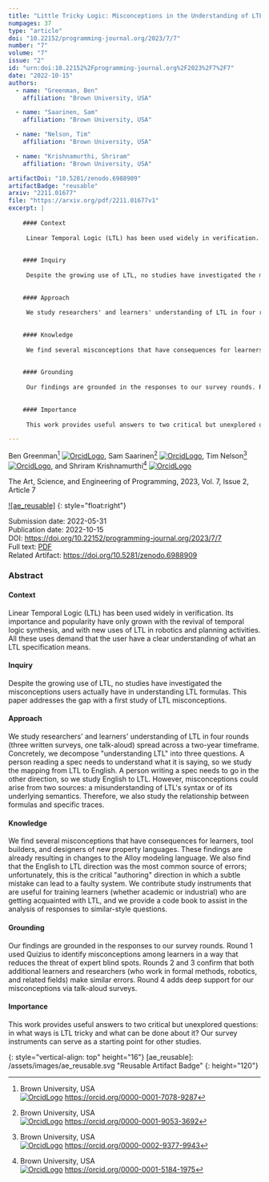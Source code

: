 ```yaml
---
title: "Little Tricky Logic: Misconceptions in the Understanding of LTL"
numpages: 37
type: "article"
doi: "10.22152/programming-journal.org/2023/7/7"
number: "7"
volume: "7"
issue: "2"
id: "urn:doi:10.22152%2Fprogramming-journal.org%2F2023%2F7%2F7"
date: "2022-10-15"
authors: 
  - name: "Greenman, Ben"
    affiliation: "Brown University, USA"

  - name: "Saarinen, Sam"
    affiliation: "Brown University, USA"

  - name: "Nelson, Tim"
    affiliation: "Brown University, USA"

  - name: "Krishnamurthi, Shriram"
    affiliation: "Brown University, USA"

artifactDoi: "10.5281/zenodo.6988909"
artifactBadge: "reusable"
arxiv: "2211.01677"
file: "https://arxiv.org/pdf/2211.01677v1"
excerpt: |
    
    #### Context
    
     Linear Temporal Logic (LTL) has been used widely in verification. Its importance and popularity have only grown with the revival of temporal logic synthesis, and with new uses of LTL in robotics and planning activities. All these uses demand that the user have a clear understanding of what an LTL specification means.
    
    
    #### Inquiry
    
     Despite the growing use of LTL, no studies have investigated the misconceptions users actually have in understanding LTL formulas. This paper addresses the gap with a first study of LTL misconceptions.
    
    
    #### Approach
    
     We study researchers' and learners' understanding of LTL in four rounds (three written surveys, one talk-aloud) spread across a two-year timeframe. Concretely, we decompose "understanding LTL" into three questions. A person reading a spec needs to understand what it is saying, so we study the mapping from LTL to English. A person writing a spec needs to go in the other direction, so we study English to LTL. However, misconceptions could arise from two sources: a misunderstanding of LTL's syntax or of its underlying semantics. Therefore, we also study the relationship between formulas and specific traces.
    
    
    #### Knowledge
    
     We find several misconceptions that have consequences for learners, tool builders, and designers of new property languages. These findings are already resulting in changes to the Alloy modeling language. We also find that the English to LTL direction was the most common source of errors; unfortunately, this is the critical "authoring" direction in which a subtle mistake can lead to a faulty system. We contribute study instruments that are useful for training learners (whether academic or industrial) who are getting acquainted with LTL, and we provide a code book to assist in the analysis of responses to similar-style questions.
    
    
    #### Grounding
    
     Our findings are grounded in the responses to our survey rounds. Round 1 used Quizius to identify misconceptions among learners in a way that reduces the threat of expert blind spots. Rounds 2 and 3 confirm that both additional learners and researchers (who work in formal methods, robotics, and related fields) make similar errors. Round 4 adds deep support for our misconceptions via talk-aloud surveys.
    
    
    #### Importance
    
     This work provides useful answers to two critical but unexplored questions: in what ways is LTL tricky and what can be done about it? Our survey instruments can serve as a starting point for other studies.

---
```

Ben Greenman[^1] [![OrcidLogo]](https://orcid.org/0000-0001-7078-9287), Sam Saarinen[^2] [![OrcidLogo]](https://orcid.org/0000-0001-9053-3692), Tim Nelson[^3] [![OrcidLogo]](https://orcid.org/0000-0002-9377-9943), and Shriram Krishnamurthi[^4] [![OrcidLogo]](https://orcid.org/0000-0001-5184-1975)

The Art, Science, and Engineering of Programming, 2023, Vol. 7, Issue 2, Article 7

[![ae_reusable]](https://doi.org/10.5281/zenodo.6988909)
{: style="float:right"}

Submission date: 2022-05-31  
Publication date: 2022-10-15  
DOI: <https://doi.org/10.22152/programming-journal.org/2023/7/7>  
Full text: [PDF](https://arxiv.org/pdf/2211.01677v1)  
Related Artifact: <https://doi.org/10.5281/zenodo.6988909>  


### Abstract


#### Context

 Linear Temporal Logic (LTL) has been used widely in verification. Its importance and popularity have only grown with the revival of temporal logic synthesis, and with new uses of LTL in robotics and planning activities. All these uses demand that the user have a clear understanding of what an LTL specification means.


#### Inquiry

 Despite the growing use of LTL, no studies have investigated the misconceptions users actually have in understanding LTL formulas. This paper addresses the gap with a first study of LTL misconceptions.


#### Approach

 We study researchers' and learners' understanding of LTL in four rounds (three written surveys, one talk-aloud) spread across a two-year timeframe. Concretely, we decompose "understanding LTL" into three questions. A person reading a spec needs to understand what it is saying, so we study the mapping from LTL to English. A person writing a spec needs to go in the other direction, so we study English to LTL. However, misconceptions could arise from two sources: a misunderstanding of LTL's syntax or of its underlying semantics. Therefore, we also study the relationship between formulas and specific traces.


#### Knowledge

 We find several misconceptions that have consequences for learners, tool builders, and designers of new property languages. These findings are already resulting in changes to the Alloy modeling language. We also find that the English to LTL direction was the most common source of errors; unfortunately, this is the critical "authoring" direction in which a subtle mistake can lead to a faulty system. We contribute study instruments that are useful for training learners (whether academic or industrial) who are getting acquainted with LTL, and we provide a code book to assist in the analysis of responses to similar-style questions.


#### Grounding

 Our findings are grounded in the responses to our survey rounds. Round 1 used Quizius to identify misconceptions among learners in a way that reduces the threat of expert blind spots. Rounds 2 and 3 confirm that both additional learners and researchers (who work in formal methods, robotics, and related fields) make similar errors. Round 4 adds deep support for our misconceptions via talk-aloud surveys.


#### Importance

 This work provides useful answers to two critical but unexplored questions: in what ways is LTL tricky and what can be done about it? Our survey instruments can serve as a starting point for other studies.


[^1]: Brown University, USA  
    [![OrcidLogo]](https://orcid.org/0000-0001-7078-9287) <https://orcid.org/0000-0001-7078-9287>

[^2]: Brown University, USA  
    [![OrcidLogo]](https://orcid.org/0000-0001-9053-3692) <https://orcid.org/0000-0001-9053-3692>

[^3]: Brown University, USA  
    [![OrcidLogo]](https://orcid.org/0000-0002-9377-9943) <https://orcid.org/0000-0002-9377-9943>

[^4]: Brown University, USA  
    [![OrcidLogo]](https://orcid.org/0000-0001-5184-1975) <https://orcid.org/0000-0001-5184-1975>


[OrcidLogo]: /assets/images/orcid.svg "Orcid Logo"
{: style="vertical-align: top" height="16"}
[ae_reusable]: /assets/images/ae_reusable.svg "Reusable Artifact Badge"
{: height="120"}
